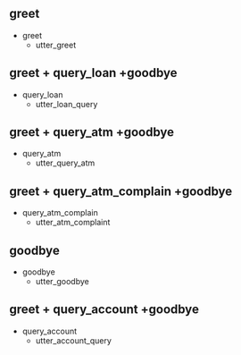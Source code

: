 
## greet
* greet
  - utter_greet

## greet + query_loan +goodbye
* query_loan
  - utter_loan_query

## greet + query_atm +goodbye
* query_atm
  - utter_query_atm      

## greet + query_atm_complain +goodbye
* query_atm_complain
  - utter_atm_complaint    

## goodbye
* goodbye
  - utter_goodbye

## greet + query_account +goodbye
* query_account
  - utter_account_query

